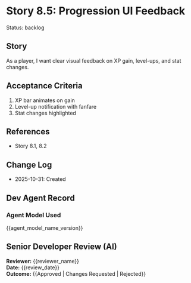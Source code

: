 # Story 8.5: Progression UI Feedback
Status: backlog
## Story
As a player, I want clear visual feedback on XP gain, level-ups, and stat changes.
## Acceptance Criteria
1. XP bar animates on gain
2. Level-up notification with fanfare
3. Stat changes highlighted
## References
- Story 8.1, 8.2
## Change Log
- 2025-10-31: Created
## Dev Agent Record
### Agent Model Used
{{agent_model_name_version}}
## Senior Developer Review (AI)
**Reviewer:** {{reviewer_name}}  
**Date:** {{review_date}}  
**Outcome:** {{Approved | Changes Requested | Rejected}}
